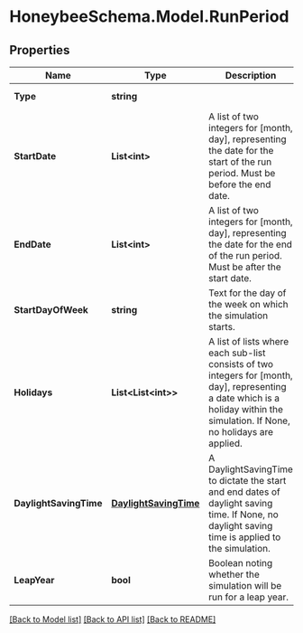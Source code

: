 
# HoneybeeSchema.Model.RunPeriod

## Properties

Name | Type | Description | Notes
------------ | ------------- | ------------- | -------------
**Type** | **string** |  | [optional] [default to "RunPeriod"]
**StartDate** | **List&lt;int&gt;** | A list of two integers for [month, day], representing the date for the start of the run period. Must be before the end date. | [optional] 
**EndDate** | **List&lt;int&gt;** | A list of two integers for [month, day], representing the date for the end of the run period. Must be after the start date. | [optional] 
**StartDayOfWeek** | **string** | Text for the day of the week on which the simulation starts. | [optional] [default to StartDayOfWeekEnum.Sunday]
**Holidays** | **List&lt;List&lt;int&gt;&gt;** | A list of lists where each sub-list consists of two integers for [month, day], representing a date which is a holiday within the simulation. If None, no holidays are applied. | [optional] 
**DaylightSavingTime** | [**DaylightSavingTime**](DaylightSavingTime.md) | A DaylightSavingTime to dictate the start and end dates of daylight saving time. If None, no daylight saving time is applied to the simulation. | [optional] 
**LeapYear** | **bool** | Boolean noting whether the simulation will be run for a leap year. | [optional] [default to false]

[[Back to Model list]](../README.md#documentation-for-models)
[[Back to API list]](../README.md#documentation-for-api-endpoints)
[[Back to README]](../README.md)


